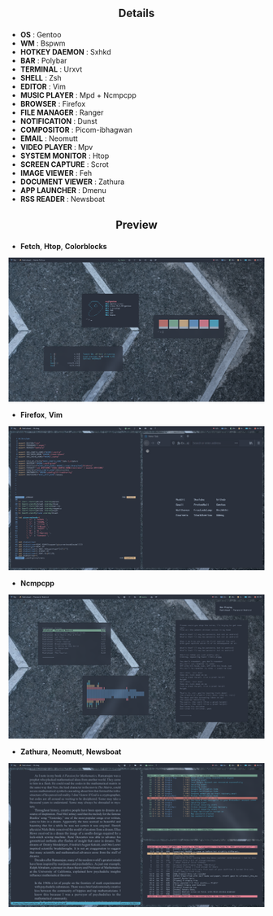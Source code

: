 ## <p align="center">Details</p>

+ **OS**                : Gentoo
+ **WM**                : Bspwm
+ **HOTKEY DAEMON**     : Sxhkd
+ **BAR**               : Polybar
+ **TERMINAL**          : Urxvt 
+ **SHELL**             : Zsh
+ **EDITOR**            : Vim
+ **MUSIC PLAYER**      : Mpd + Ncmpcpp
+ **BROWSER**           : Firefox
+ **FILE MANAGER**      : Ranger
+ **NOTIFICATION**      : Dunst
+ **COMPOSITOR**        : Picom-ibhagwan
+ **EMAIL**             : Neomutt
+ **VIDEO PLAYER**      : Mpv
+ **SYSTEM MONITOR**    : Htop
+ **SCREEN CAPTURE**    : Scrot
+ **IMAGE VIEWER**      : Feh
+ **DOCUMENT VIEWER**   : Zathura
+ **APP LAUNCHER**      : Dmenu
+ **RSS READER**        : Newsboat

## <p align="center">Preview</p>

+ **Fetch**, **Htop**, **Colorblocks**

![screenshot](/Pictures/Screenshots/scrot1.png)

+ **Firefox**, **Vim**

![screenshot](/Pictures/Screenshots/scrot2.png)

+ **Ncmpcpp**

![screenshot](/Pictures/Screenshots/scrot3.png)

+ **Zathura**, **Neomutt**, **Newsboat**

![screenshot](/Pictures/Screenshots/scrot4.png)
